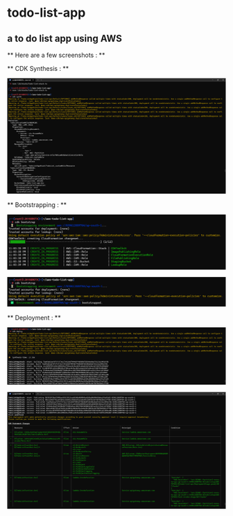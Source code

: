 # todo-list-app
## a to do list app using AWS
** Here are a few screenshots : **


** CDK Synthesis : **

![CDK Synthesis](pics/cdk%20synthesis.png)


** Bootstrapping : **

![Bootstrapping into CDK](pics/bootstrapping%20into%20cdk.png)

![CDK Bootstrapped](pics/bootstrapped%20into%20CDK.png)


** Deployment : **

![CDK Deployment](pics/CDK%20deployment.png)

![Creation of objects in AWS](pics/creation%20of%20objects%20in%20AWS.png)





































